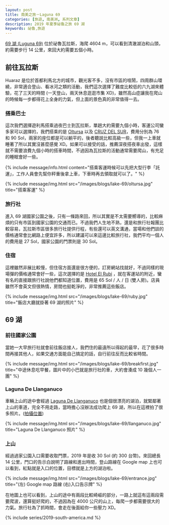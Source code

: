 ```yaml
---
layout: post
title: 南美之旅－Laguna 69
categories: [旅遊, 南美洲, 系列文章]
description: 2019 年夏季祕魯之旅 69 湖
keywords: 祕魯,旅遊
---
```


[69 湖 (Luguna 69)](https://www.tripadvisor.com.tw/Attraction_Review-g737084-d3387209-Reviews-Laguna_69-Yungay_Ancash_Region.html) 位於祕魯瓦拉斯，海爬 4604 m，可以看到清澈湖泊和山頭，約需要步行 14 公里，來回大約需要五個小時。

## 前往瓦拉斯

Huaraz 是位於首都利馬北方的城市，觀光客不多，沒有市區的喧鬧，四周群山環繞，非常適合登山、看冰河之類的活動，我們這次選擇了難度比較低的六九湖來體驗，花了三天的時間 (一天登山，兩天休息逛逛市集 XD)，雖然高山症讓我在爬山的時候每一步都得花上全身的力氣，但上面的景色真的非常值得一去。

### 搭乘巴士

這次我們選擇遊利馬搭乘過夜巴士到瓦拉斯，單趟大約需要九個小時，客運公司蠻多家可以選擇的，我們搭乘的是 [Oltursa](https://www.oltursa.pe/) 以及 [CRUZ DEL SUR](https://www.cruzdelsur.com.pe/)，費用分別為 76 和 90 Sol，兩家的座位都是可以躺平的，後者聽說比較高級一些，但我一上車就睡著了所以其實沒甚麼感覺 XD。如果可以接受的話，推薦深夜搭夜車出發，這樣就不需要浪費九個小時的搭車時間，不過因為瓦拉斯的活動通常需要爬山，有充足的睡眠會好一些。

{% include message/info.html content="搭乘客運時候可以先把大型行李「託運」，工作人員會先幫你秤重後拿上車，下車時再去領取就可以了。" %}

{% include message/img.html src="/images/blogs/lake-69/oltursa.jpg" title="搭乘客運" %}

### 旅行社

進入 69 湖國家公園之後，只有一條路來回，所以其實是不太需要嚮導的，比較麻煩的只有市區到國家公園的交通而已。不過我們人生地不熟，還是和旅行社報團比較容易，瓦拉斯市區很多旅行社提供行程，有些還可以英文溝通，當場和他們談的價格通常會比網路上便宜許多，所以建議可以來這邊比較旅行社，我們平均一個人的費用是 27 Sol，國家公園的門票則是 30 Sol。

### 住宿

這裡雖然非展比較慢，但住宿方面還是很方便的，訂房網站找就好，不過同樣的現場彈的價格通常會好一些，這次選擇的是 [Hotel El Rubi](https://goo.gl/maps/p4a6MY8pCTEEfct2A) ，就在客運站的附近，蠻有名的直接跟旅行社說他們都知道位置，費用是 65 Sol / 人 / 日 (雙人房)。店員雖然不會英文但很熱情，房間也挺乾淨的，非常推薦這些飯店。

{% include message/img.html src="/images/blogs/lake-69/ruby.jpg" title="飯店大廳就掛著 69 湖的照片" %}

## 69 湖

### 前往國家公園

當她一大早旅行社就會前往飯店接人，我們住的最遠所以得起的最早，花了很多時間再接其他人，如果交通方面能自己搞定的話，自行前往反而比較省時間。

{% include message/img.html src="/images/blogs/lake-69/breakfirst.jpg" title="中途休息吃早餐，圖片中的小巴就是旅行社的車，大約會湊成 10 幾個人一團" %}

### Laguna De Llanganuco

車輛上山的途中會經過 [Laguna De Llanganuco](https://www.google.com/maps/place/Laguna+De+Llanganuco/@-9.0742004,-77.6458905,17z/data=!4m13!1m7!3m6!1s0x0:0x0!2zOcKwMDQnMTguNiJTIDc3wrAzOCczOC41Ilc!3b1!8m2!3d-9.0718405!4d-77.6440388!3m4!1s0x91a9492a00084df1:0xb004b6ee67158c90!8m2!3d-9.0742004!4d-77.6458908) 也是個很漂亮的湖泊，就緊鄰著上山的車道，完全不用走路，當時擔心沒辦法成功爬上 69 湖，所以在這裡拍了很多照片。([拍攝位置](https://www.google.com/maps?q=loc:-9.0717546,-77.64416))

{% include message/img.html src="/images/blogs/lake-69/llanganuco.jpg" title="Laguna De Llanganuco 照片" %}

### 上山

經過過家公園入口需要收取門票，2019 年是收 30 Sol (約 300 台幣)。來回總長 14 公里，門口的告示白說明了路線和進出時間，登山路線在 Google map 上也可以看到，紅點就是入口的位置，目標就是上方的湖泊啦。

{% include message/img.html src="/images/blogs/lake-69/entrance.jpg" title="(左) Google map 路線 (右)入口告示牌" %}

在地圖上也可以看到，上山的途中有兩段比較崎嶇的部分，一路上就這有這兩段需要爬波，還算挺好爬的，不過因為在 4000 公尺的山上，每爬一步都需要很大的力氣。旅行社為了抓時間，會走在後面給你一些壓力 XD。



{% include series/2019-south-america.md %}
